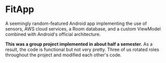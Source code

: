 # FitApp
A seemingly random-featured Android app implementing the use of sensors, AWS cloud services, a Room database, and a custom ViewModel combined with Android's official architecture.  

**This was a group project implemented in about half a semester.** As a result, the code is functional but not very pretty. Three of us rotated roles throughout the project and modified each other's code. 
